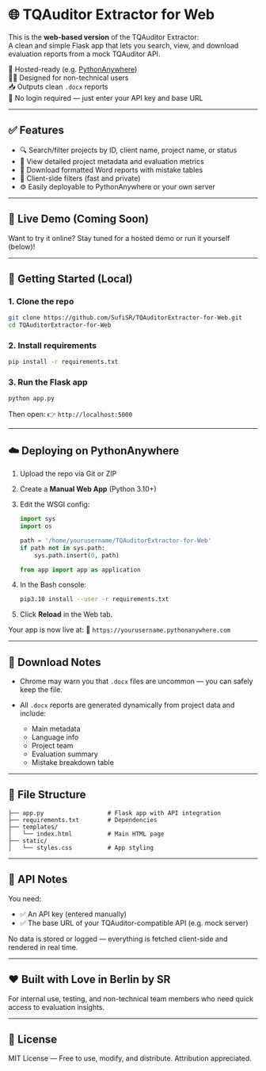 # 🌐 TQAuditor Extractor for Web

This is the **web-based version** of the TQAuditor Extractor:  
A clean and simple Flask app that lets you search, view, and download evaluation reports from a mock TQAuditor API.

🎯 Hosted-ready (e.g. [PythonAnywhere](https://www.pythonanywhere.com/))  
🧑‍💼 Designed for non-technical users  
📥 Outputs clean `.docx` reports  
🔐 No login required — just enter your API key and base URL

---

## ✅ Features

- 🔍 Search/filter projects by ID, client name, project name, or status
- 📄 View detailed project metadata and evaluation metrics
- 📝 Download formatted Word reports with mistake tables
- 🧠 Client-side filters (fast and private)
- ⚙️ Easily deployable to PythonAnywhere or your own server

---

## 🧪 Live Demo (Coming Soon)

Want to try it online? Stay tuned for a hosted demo or run it yourself (below)!

---

## 🚀 Getting Started (Local)

### 1. Clone the repo

```bash
git clone https://github.com/SufiSR/TQAuditorExtractor-for-Web.git
cd TQAuditorExtractor-for-Web
````

### 2. Install requirements

```bash
pip install -r requirements.txt
```

### 3. Run the Flask app

```bash
python app.py
```

Then open:
👉 `http://localhost:5000`

---

## ☁️ Deploying on PythonAnywhere

1. Upload the repo via Git or ZIP

2. Create a **Manual Web App** (Python 3.10+)

3. Edit the WSGI config:

   ```python
   import sys
   import os

   path = '/home/yourusername/TQAuditorExtractor-for-Web'
   if path not in sys.path:
       sys.path.insert(0, path)

   from app import app as application
   ```

4. In the Bash console:

   ```bash
   pip3.10 install --user -r requirements.txt
   ```

5. Click **Reload** in the Web tab.

Your app is now live at:
🔗 `https://yourusername.pythonanywhere.com`

---

## 📎 Download Notes

* Chrome may warn you that `.docx` files are uncommon — you can safely keep the file.
* All `.docx` reports are generated dynamically from project data and include:

  * Main metadata
  * Language info
  * Project team
  * Evaluation summary
  * Mistake breakdown table

---

## 🧩 File Structure

```
├── app.py                  # Flask app with API integration
├── requirements.txt        # Dependencies
├── templates/
│   └── index.html          # Main HTML page
├── static/
│   └── styles.css          # App styling
```

---

## 🔐 API Notes

You need:

* ✅ An API key (entered manually)
* ✅ The base URL of your TQAuditor-compatible API (e.g. mock server)

No data is stored or logged — everything is fetched client-side and rendered in real time.

---

## ❤️ Built with Love in Berlin by SR

For internal use, testing, and non-technical team members who need quick access to evaluation insights.

---

## 📃 License

MIT License — Free to use, modify, and distribute. Attribution appreciated.
